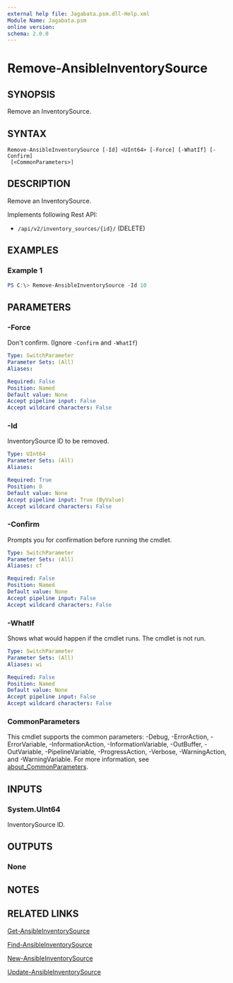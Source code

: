 ```yaml
---
external help file: Jagabata.psm.dll-Help.xml
Module Name: Jagabata.psm
online version:
schema: 2.0.0
---
```


# Remove-AnsibleInventorySource

## SYNOPSIS
Remove an InventorySource.

## SYNTAX

```
Remove-AnsibleInventorySource [-Id] <UInt64> [-Force] [-WhatIf] [-Confirm]
 [<CommonParameters>]
```

## DESCRIPTION
Remove an InventorySource.

Implements following Rest API:  
- `/api/v2/inventory_sources/{id}/` (DELETE)

## EXAMPLES

### Example 1
```powershell
PS C:\> Remove-AnsibleInventorySource -Id 10
```

## PARAMETERS

### -Force
Don't confirm. (Ignore `-Confirm` and `-WhatIf`)

```yaml
Type: SwitchParameter
Parameter Sets: (All)
Aliases:

Required: False
Position: Named
Default value: None
Accept pipeline input: False
Accept wildcard characters: False
```

### -Id
InventorySource ID to be removed.

```yaml
Type: UInt64
Parameter Sets: (All)
Aliases:

Required: True
Position: 0
Default value: None
Accept pipeline input: True (ByValue)
Accept wildcard characters: False
```

### -Confirm
Prompts you for confirmation before running the cmdlet.

```yaml
Type: SwitchParameter
Parameter Sets: (All)
Aliases: cf

Required: False
Position: Named
Default value: None
Accept pipeline input: False
Accept wildcard characters: False
```

### -WhatIf
Shows what would happen if the cmdlet runs.
The cmdlet is not run.

```yaml
Type: SwitchParameter
Parameter Sets: (All)
Aliases: wi

Required: False
Position: Named
Default value: None
Accept pipeline input: False
Accept wildcard characters: False
```

### CommonParameters
This cmdlet supports the common parameters: -Debug, -ErrorAction, -ErrorVariable, -InformationAction, -InformationVariable, -OutBuffer, -OutVariable, -PipelineVariable, -ProgressAction, -Verbose, -WarningAction, and -WarningVariable. For more information, see [about_CommonParameters](http://go.microsoft.com/fwlink/?LinkID=113216).

## INPUTS

### System.UInt64
InventorySource ID.

## OUTPUTS

### None
## NOTES

## RELATED LINKS

[Get-AnsibleInventorySource](Get-AnsibleInventorySource.md)

[Find-AnsibleInventorySource](Find-AnsibleInventorySource.md)

[New-AnsibleInventorySource](New-AnsibleInventorySource.md)

[Update-AnsibleInventorySource](Update-AnsibleInventorySource.md)
